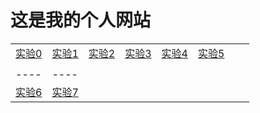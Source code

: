 # 这是我的个人网站

|    |    |    |    |     |     |     |     | 
| ---- | ---- | ---- | ---- | ---- | ---- | ---- | ---- |
|[实验0](./html00/index.html)|[实验1](./html01/index.html)|[实验2](./html02/index.html)|[实验3](./html03/index.html)|[实验4](./html04/index.html)|[实验5](./html05/index.html)|
|    |    |
| ---- | ---- |
|[实验6](./html05/index.html)|[实验7](./html05/index.html)|

